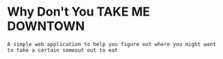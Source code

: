 # Why Don't You TAKE ME DOWNTOWN
```
A simple web application to help you figure out where you might want to take a certain someout out to eat
```
